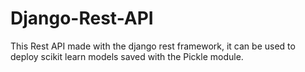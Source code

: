 # Django-Rest-API

This Rest API made with the django rest framework, it can be used to deploy scikit learn models saved with the Pickle module.

